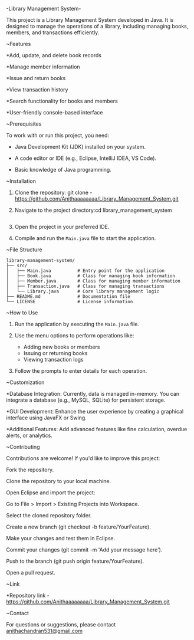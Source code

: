 -Library Management System-


This project is a Library Management System developed in Java. It is designed to manage the operations of a library, including managing books, members, and transactions efficiently.


~Features

*Add, update, and delete book records

*Manage member information

*Issue and return books

*View transaction history

*Search functionality for books and members

*User-friendly console-based interface


~Prerequisites

To work with or run this project, you need:

* Java Development Kit (JDK) installed on your system.

* A code editor or IDE (e.g., Eclipse, IntelliJ IDEA, VS Code).

* Basic knowledge of Java programming.


~Installation

1. Clone the repository:
   git clone - https://github.com/Anithaaaaaaaa/Library_Management_System.git
   
2. Navigate to the project directory:cd library_management_system
   ```
3. Open the project in your preferred IDE.

4. Compile and run the `Main.java` file to start the application.


~File Structure

```
library-management-system/
├── src/
│   ├── Main.java          # Entry point for the application
│   ├── Book.java          # Class for managing book information
│   ├── Member.java        # Class for managing member information
│   ├── Transaction.java   # Class for managing transactions
│   └── Library.java       # Core library management logic
├── README.md              # Documentation file
└── LICENSE                # License information
```


~How to Use

1. Run the application by executing the `Main.java` file.

2. Use the menu options to perform operations like:
   - Adding new books or members
   - Issuing or returning books
   - Viewing transaction logs

3. Follow the prompts to enter details for each operation.


~Customization

*Database Integration: Currently, data is managed in-memory. You can integrate a database (e.g., MySQL, SQLite) for persistent storage.

*GUI Development: Enhance the user experience by creating a graphical interface using JavaFX or Swing.

*Additional Features: Add advanced features like fine calculation, overdue alerts, or analytics.


~Contributing


Contributions are welcome! If you'd like to improve this project:

Fork the repository.

Clone the repository to your local machine.

Open Eclipse and import the project:

Go to File > Import > Existing Projects into Workspace.

Select the cloned repository folder.

Create a new branch (git checkout -b feature/YourFeature).

Make your changes and test them in Eclipse.

Commit your changes (git commit -m 'Add your message here').

Push to the branch (git push origin feature/YourFeature).

Open a pull request.


~Link

*Repository link - https://github.com/Anithaaaaaaaa/Library_Management_System.git

~Contact

For questions or suggestions, please contact anithachandran531@gmail.com









